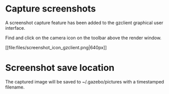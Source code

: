 # Capture screenshots

A screenshot capture feature has been added to the gzclient graphical user interface.

Find and click on the camera icon on the toolbar above the render window.

[[file:files/screenshot_icon_gzclient.png|640px]]

# Screenshot save location

The captured image will be saved to ~/.gazebo/pictures with a timestamped filename.
